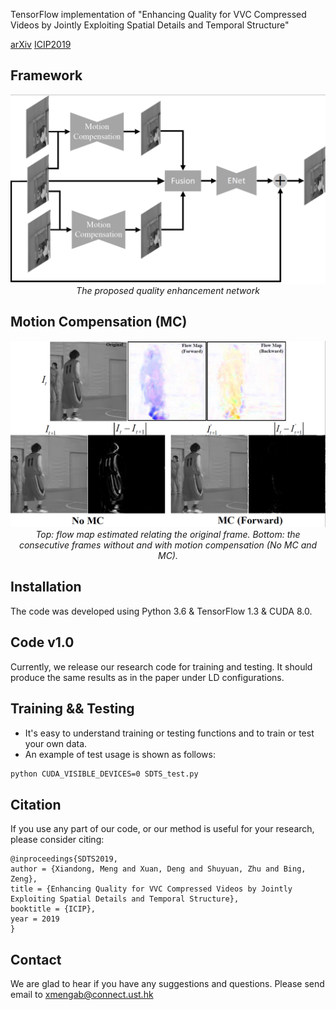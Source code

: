 TensorFlow implementation of "Enhancing Quality for VVC Compressed Videos by Jointly Exploiting Spatial Details and Temporal Structure" 


[arXiv](https://arxiv.org/pdf/1901.09575.pdf)      [ICIP2019](https://cmsworkshops.com/ICIP2019/Papers/AcceptedPapers.asp)

## Framework

<p align="center">
    <img src="files/overview.png" width="900"> <br />
    <em> The proposed quality enhancement network</em>
</p>


##
## Motion Compensation (MC)
<p align="center">
    <img src="files/MC.png" width="600"> <br />
    <em> Top: flow map estimated relating the original frame. Bottom: the consecutive frames without and with motion
compensation (No MC and MC). </em>
</p>

## Installation
The code was developed using Python 3.6 & TensorFlow 1.3 & CUDA 8.0. 

## Code v1.0
Currently, we release our research code for training and testing. It should produce the same results as in the paper under LD configurations.
## Training && Testing
* It's easy to understand training or testing functions and to train or test your own data.
* An example of test usage is shown as follows:
```bash 
python CUDA_VISIBLE_DEVICES=0 SDTS_test.py
```


## Citation

If you use any part of our code, or our method is useful for your research, please consider citing:

```
@inproceedings{SDTS2019,
author = {Xiandong, Meng and Xuan, Deng and Shuyuan, Zhu and Bing, Zeng},
title = {Enhancing Quality for VVC Compressed Videos by Jointly Exploiting Spatial Details and Temporal Structure},
booktitle = {ICIP},
year = 2019
}
```
## Contact
We are glad to hear if you have any suggestions and questions. 
Please send email to xmengab@connect.ust.hk
